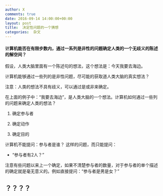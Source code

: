 ```yaml
---
author: X
comments: true
date: 2016-09-14 14:00:00+00:00
layout: post
title:  决定性问题的一个猜想
categories:  杂文
---
```


#### 计算机能否在有限步数内，通过一系列是非性的问题确定人类的一个无歧义的陈述的解空间？  


假设，人类大脑里面有一个陈述句的想法，这个想法是：今天我要去海边。  


计算机能够通过一些列的是非性问题，尽可能的获取道人类大脑的真实想法？  


注意：人类的想法不具有歧义，可以通过是或非来确定。  


在上面的例子中：“我要去海边”，是人类大脑的一个想法。计算机如何通过一些列的问题来确定人类的想法？  


1. 确定参与者  


2. 确定动作  


3. 确定目的  


计算机不能提问：参与者是谁？ 这样的问题，而只能提问：  


- “参与者有2人？”

注意有些问题以来上一个确定，如果不清楚参与者的数量，对于参与者的单个描述的确定就是毫无意义的。例如直接提问：“参与者是男是女？”  


？？？？  
----
